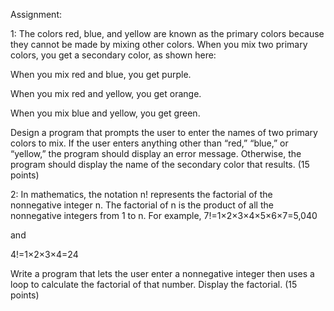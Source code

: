 Assignment:

1: The colors red, blue, and yellow are known as the primary colors because they cannot be made by mixing other colors. When you mix two primary colors, you get a secondary color, as shown here:

When you mix red and blue, you get purple.

When you mix red and yellow, you get orange.

When you mix blue and yellow, you get green.

Design a program that prompts the user to enter the names of two primary colors to mix. If the user enters anything other than “red,” “blue,” or “yellow,” the program should display an error message. Otherwise, the program should display the name of the secondary color that results. (15 points)

2: In mathematics, the notation n! represents the factorial of the nonnegative integer n. The factorial of n is the product of all the nonnegative integers from 1 to n. For example,
7!=1×2×3×4×5×6×7=5,040

and

4!=1×2×3×4=24

Write a program that lets the user enter a nonnegative integer then uses a loop to calculate the factorial of that number. Display the factorial. (15 points)
